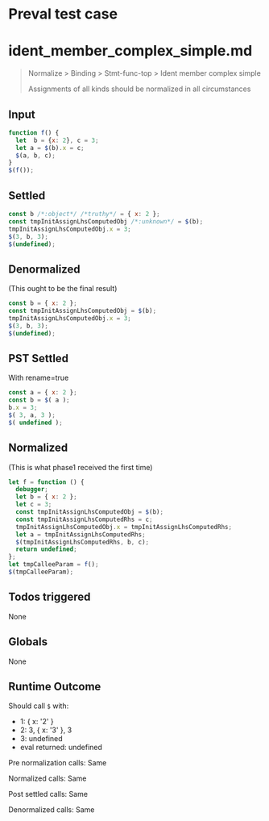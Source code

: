 # Preval test case

# ident_member_complex_simple.md

> Normalize > Binding > Stmt-func-top > Ident member complex simple
>
> Assignments of all kinds should be normalized in all circumstances

## Input

`````js filename=intro
function f() {
  let  b = {x: 2}, c = 3;
  let a = $(b).x = c;
  $(a, b, c);
}
$(f());
`````


## Settled


`````js filename=intro
const b /*:object*/ /*truthy*/ = { x: 2 };
const tmpInitAssignLhsComputedObj /*:unknown*/ = $(b);
tmpInitAssignLhsComputedObj.x = 3;
$(3, b, 3);
$(undefined);
`````


## Denormalized
(This ought to be the final result)

`````js filename=intro
const b = { x: 2 };
const tmpInitAssignLhsComputedObj = $(b);
tmpInitAssignLhsComputedObj.x = 3;
$(3, b, 3);
$(undefined);
`````


## PST Settled
With rename=true

`````js filename=intro
const a = { x: 2 };
const b = $( a );
b.x = 3;
$( 3, a, 3 );
$( undefined );
`````


## Normalized
(This is what phase1 received the first time)

`````js filename=intro
let f = function () {
  debugger;
  let b = { x: 2 };
  let c = 3;
  const tmpInitAssignLhsComputedObj = $(b);
  const tmpInitAssignLhsComputedRhs = c;
  tmpInitAssignLhsComputedObj.x = tmpInitAssignLhsComputedRhs;
  let a = tmpInitAssignLhsComputedRhs;
  $(tmpInitAssignLhsComputedRhs, b, c);
  return undefined;
};
let tmpCalleeParam = f();
$(tmpCalleeParam);
`````


## Todos triggered


None


## Globals


None


## Runtime Outcome


Should call `$` with:
 - 1: { x: '2' }
 - 2: 3, { x: '3' }, 3
 - 3: undefined
 - eval returned: undefined

Pre normalization calls: Same

Normalized calls: Same

Post settled calls: Same

Denormalized calls: Same

